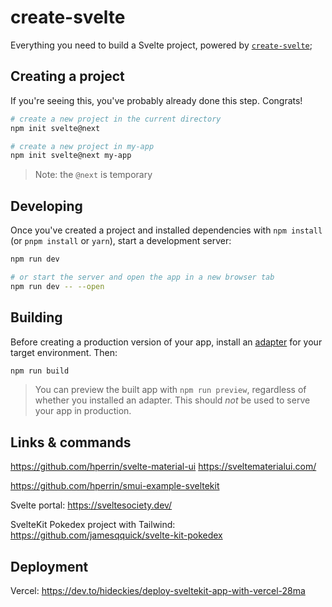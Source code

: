 # create-svelte

Everything you need to build a Svelte project, powered by [`create-svelte`](https://github.com/sveltejs/kit/tree/master/packages/create-svelte);

## Creating a project

If you're seeing this, you've probably already done this step. Congrats!

```bash
# create a new project in the current directory
npm init svelte@next

# create a new project in my-app
npm init svelte@next my-app
```

> Note: the `@next` is temporary

## Developing

Once you've created a project and installed dependencies with `npm install` (or `pnpm install` or `yarn`), start a development server:

```bash
npm run dev

# or start the server and open the app in a new browser tab
npm run dev -- --open
```

## Building

Before creating a production version of your app, install an [adapter](https://kit.svelte.dev/docs#adapters) for your target environment. Then:

```bash
npm run build
```

> You can preview the built app with `npm run preview`, regardless of whether you installed an adapter. This should _not_ be used to serve your app in production.

## Links & commands

https://github.com/hperrin/svelte-material-ui
https://sveltematerialui.com/

https://github.com/hperrin/smui-example-sveltekit

Svelte portal:
https://sveltesociety.dev/

SvelteKit Pokedex project with Tailwind:
https://github.com/jamesqquick/svelte-kit-pokedex

## Deployment

Vercel:
https://dev.to/hideckies/deploy-sveltekit-app-with-vercel-28ma
